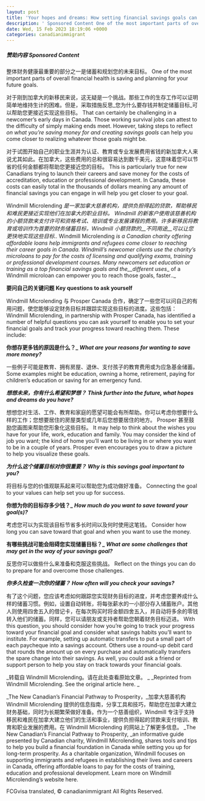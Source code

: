 ```yaml
---
layout: post
title: 'Your hopes and dreams: How setting financial savings goals can help you reach your career potential in Canada'
description: ' Sponsored Content One of the most important parts of overall financial health is saving and planning for your future goals. That can certainly be challenging in a newcomer’s early days in Canada. Those working survival jobs can attest to the difficulty of simply making ends meet. However, taking steps to reflect on what you’re saving money […]'
date: Wed, 15 Feb 2023 18:19:06 +0000
categories: canadianimmigrant
---
```


##### 赞助内容	Sponsored Content
	
整体财务健康最重要的部分之一是储蓄和规划您的未来目标。	One of the most important parts of overall financial health is saving and planning for your future goals.
	
对于刚到加拿大的新移民来说，这无疑是一个挑战。那些工作的生存工作可以证明简单地维持生计的困难。但是，采取措施反思_您为什么要存钱并制定储蓄目标_可以帮助您更接近实现这些目标。	That can certainly be challenging in a newcomer’s early days in Canada. Those working survival jobs can attest to the difficulty of simply making ends meet. However, taking steps to reflect _on what you’re saving money for and creating savings goals_ can help you come closer to realizing whatever those goals might be.
	
对于试图开始自己的职业生涯并为认证、教育或专业发展费用省钱的新加拿大人来说尤其如此。在加拿大，这些费用的总和很容易达到数千美元，这意味着您可以节省的任何金额都将帮助您更接近您的目标。	This is particularly true for new Canadians trying to launch their careers and save money for the costs of accreditation, education or professional development. In Canada, these costs can easily total in the thousands of dollars meaning any amount of financial savings you can engage in will help you get closer to your goal.
	
Windmill Microlending _是一家加拿大慈善机构，提供负担得起的贷款，帮助移民和难民更接近实现他们在加拿大的职业目标。 Windmill 的新客户使用该慈善机构的小额贷款来支付许可和资格考试、培训或专业发展课程的费用。许多新移民将教育或培训作为首要的财务储蓄目标，Windmill 小额贷款的__不同用途__可以让您更快地实现这些目标.._	Windmill Microlending _is a Canadian charity offering affordable loans help immigrants and refugees come closer to reaching their career goals in Canada. Windmill’s newcomer clients use the charity’s microloans to pay for the costs of licensing and qualifying exams, training or professional development courses. Many newcomers set education or training as a top financial savings goals and the__different uses__ of a Windmill microloan can empower you to reach those goals, faster.._
	
**要问自己的关键问题**	**Key questions to ask yourself**
	
Windmill Microlending 与 Prosper Canada 合作，确定了一些您可以问自己的有用问题，使您能够设定财务目标并跟踪实现这些目标的进度。这些包括：	Windmill Microlending, in partnership with Prosper Canada, has identified a number of helpful questions you can ask yourself to enable you to set your financial goals and track your progress toward reaching them. These include:
	
**你想存更多钱的原因是什么？_**	**_What are your reasons for wanting to save more money?_**
	
一些例子可能是教育、拥有房屋、退休、支付孩子的教育费用或为应急基金储蓄。	Some examples might be education, owning a home, retirement, paying for children’s education or saving for an emergency fund.
	
**_想想未来，你有什么希望和梦想？_**	**_Think further into the future, what hopes and dreams do you have?_**
	
想想您对生活、工作、教育和家庭的愿望可能会有所帮助。你可以考虑你想要什么样的工作；您想要居住的房屋类型或几年后您想要居住的地方。 Prosper 甚至鼓励您画图来帮助您形象化这些目标。	It may help to think about the wishes you have for your life, work, education and family. You may consider the kind of job you want; the kind of home you’ll want to be living in or where you want to be in a couple of years. Prosper even encourages you to draw a picture to help you visualize these goals.
	
**_为什么这个储蓄目标对你很重要？_**	**_Why is this savings goal important to you?_**
	
将目标与您的价值观联系起来可以帮助您为成功做好准备。	Connecting the goal to your values can help set you up for success.
	
**你想为你的目标存多少钱？_**	**_How much do you want to save toward your goal(s)?_**
	
考虑您可以为实现该目标节省多长时间以及何时使用这笔钱。	Consider how long you can save toward that goal and when you want to use the money.
	
**有哪些挑战可能会阻碍您实现储蓄目标？_**	**_What are some challenges that may get in the way of your savings goal?_**
	
反思你可以做些什么来准备和克服这些挑战。	Reflect on the things you can do to prepare for and overcome those challenges.
	
**_你多久检查一次你的储蓄？_**	**_How often will you check your savings?_**
	
有了这个问题，您应该考虑如何跟踪您实现财务目标的进度，并考虑您要养成什么样的储蓄习惯。例如，设置自动转账，将每张薪水的一小部分存入储蓄账户。其他人则使用四舍五入的借记卡，在每次购买时将金额四舍五入，并自动将多余的零钱转入他们的储蓄。同样，您可以请朋友或支持者帮助您朝着财务目标迈进。	With this question, you should consider how you’re going to track your progress toward your financial goal and consider what savings habits you’ll want to institute. For example, setting up automatic transfers to put a small part of each paycheque into a savings account. Others use a round-up debit card that rounds the amount up on every purchase and automatically transfers the spare change into their savings. As well, you could ask a friend or support person to help you stay on track towards your financial goals.
	
_转载自 Windmill Microlending。请在此处查看原始文章。 _	_Reprinted from Windmill Microlending. See the original article here. _
	
_The New Canadian’s Financial Pathway to Prosperity，_加拿大慈善机构 Windmill Microlending 提供的信息指南，分享工具和技巧，帮助您在加拿大建立财务基础，同时为长期繁荣做好准备。作为一个慈善组织，Windmill 专注于支持移民和难民在加拿大建立他们的生活和事业，提供负担得起的贷款来支付培训、教育和职业发展的费用。在 Windmill Microlending 的网站上了解更多信息。	_The New Canadian’s Financial Pathway to Prosperity, _an informative guide presented by Canadian charity, Windmill Microlending, shares tools and tips to help you build a financial foundation in Canada while setting you up for long-term prosperity. As a charitable organization, Windmill focuses on supporting immigrants and refugees in establishing their lives and careers in Canada, offering affordable loans to pay for the costs of training, education and professional development. Learn more on Windmill Microlending’s website here.

FCGvisa translated, © canadianimmigrant All Rights Reserved.
